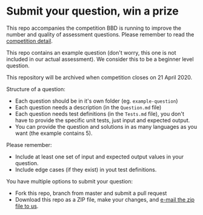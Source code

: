 # Submit your question, win a prize

This repo accompanies the competition BBD is running to improve the number and quality of assessment questions. Please remember to read the [competition detail](https://bbdsoftware.com/downloads/bbd_mailers/2020/Question/Question-TC.html). 

This repo contains an example question (don't worry, this one is not included in our actual assessment). We consider this to be a beginner level question.

This repository will be archived when competition closes on 21 April 2020.

Structure of a question:

* Each question should be in it's own folder (eg. `example-question`)
* Each question needs a description (in the `Question.md` file)
* Each question needs test definitions (in the `Tests.md` file), you don't have to provide the specific unit tests, just input and expected output.
* You can provide the question and solutions in as many languages as you want (the example contains 5).

Please remember:
* Include at least one set of input and expected output values in your question.
* Include edge cases (if they exist) in yout test definitions.

You have multiple options to submit your question:
* Fork this repo, branch from master and submit a pull request
* Download this repo as a ZIP file, make your changes, and [e-mail the zip file to us](mailto:atcteam@bbd.co.za?subject=Submit%20a%20question%2C%20win%20a%20prize).
